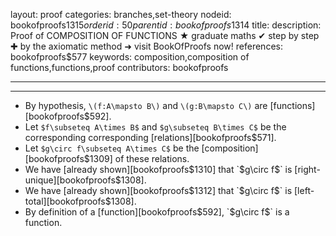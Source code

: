 layout: proof
categories: branches,set-theory
nodeid: bookofproofs$1315
orderid: 50
parentid: bookofproofs$1314
title: 
description:  Proof of COMPOSITION OF FUNCTIONS &#9733; graduate maths &#10004; step by step &#10010; by the axiomatic method &#10140; visit BookOfProofs now!
references: bookofproofs$577
keywords: composition,composition of functions,functions,proof
contributors: bookofproofs

---


---

* By hypothesis, `\(f:A\mapsto B\)` and `\(g:B\mapsto C\)` are [functions][bookofproofs$592].
* Let `$f\subseteq A\times B$` and `$g\subseteq B\times C$` be the corresponding corresponding [relations][bookofproofs$571].
* Let `$g\circ f\subseteq A\times C$` be the [composition][bookofproofs$1309] of these relations.
* We have [already shown][bookofproofs$1310] that `$g\circ f$` is [right-unique][bookofproofs$1308].
* We have [already shown][bookofproofs$1312] that `$g\circ f$` is [left-total][bookofproofs$1308].
* By definition of a [function][bookofproofs$592], `$g\circ f$` is a function.
